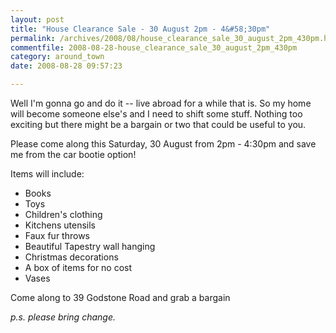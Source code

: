 ```yaml
---
layout: post
title: "House Clearance Sale - 30 August 2pm - 4&#58;30pm"
permalink: /archives/2008/08/house_clearance_sale_30_august_2pm_430pm.html
commentfile: 2008-08-28-house_clearance_sale_30_august_2pm_430pm
category: around_town
date: 2008-08-28 09:57:23

---
```


Well I'm gonna go and do it -- live abroad for a while that is. So my home will become someone else's and I need to shift some stuff. Nothing too exciting but there might be a bargain or two that could be useful to you.

Please come along this Saturday, 30 August from 2pm - 4:30pm and save me from the car bootie option!

Items will include:

-   Books
-   Toys
-   Children's clothing
-   Kitchens utensils
-   Faux fur throws
-   Beautiful Tapestry wall hanging
-   Christmas decorations
-   A box of items for no cost
-   Vases

Come along to 39 Godstone Road and grab a bargain

*p.s. please bring change.*
